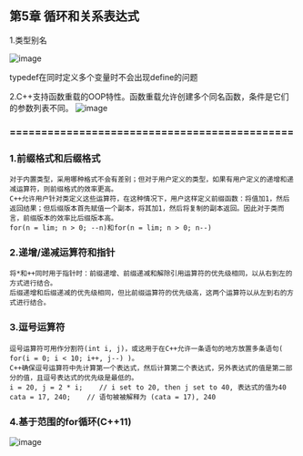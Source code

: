 ## 第5章 循环和关系表达式

1.类型别名

![image](https://github.com/liam1992-web/cpp_study_notes/assets/61104738/a73399d0-b0ca-430b-9d5e-5fa75eb41853)

typedef在同时定义多个变量时不会出现define的问题

2.C++支持函数重载的OOP特性。函数重载允许创建多个同名函数，条件是它们的参数列表不同。
![image](https://github.com/liam1992-web/cpp_study_notes/assets/61104738/829129ee-6f2e-4e7b-b601-95862232ee57)

### =============================================
### 1.前缀格式和后缀格式
    对于内置类型，采用哪种格式不会有差别；但对于用户定义的类型，如果有用户定义的递增和递减运算符，则前缀格式的效率更高。
    C++允许用户针对类定义这些运算符，在这种情况下，用户这样定义前缀函数：将值加1，然后返回结果；但后缀版本首先赋值一个副本，将其加1，然后将复制的副本返回。因此对于类而言，前缀版本的效率比后缀版本高。
    for(n = lim; n > 0; --n)和for(n = lim; n > 0; n--)
### 2.递增/递减运算符和指针
    将*和++同时用于指针时：前缀递增、前缀递减和解除引用运算符的优先级相同，以从右到左的方式进行结合。
    后缀递增和后缀递减的优先级相同，但比前缀运算符的优先级高，这两个运算符以从左到右的方式进行结合。
### 3.逗号运算符
    逗号运算符可用作分割符(int i, j)，或这用于在C++允许一条语句的地方放置多条语句( for(i = 0; i < 10; i++, j--) )。
    C++确保逗号运算符中先计算第一个表达式，然后计算第二个表达式，另外表达式的值是第二部分的值，且逗号表达式的优先级是最低的。
    i = 20, j = 2 * i;    // i set to 20, then j set to 40, 表达式的值为40
    cata = 17, 240;    // 语句被被解释为 (cata = 17), 240
### 4.基于范围的for循环(C++11)
![image](https://github.com/liam1992-web/cpp_study_notes/assets/61104738/9cf9c24e-f249-444f-bbdf-35aa999b99f7)

